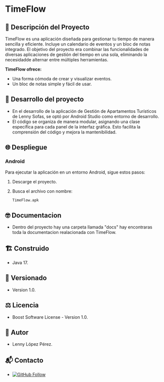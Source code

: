 # TimeFlow

## 🚀 Descripción del Proyecto

TimeFlow es una aplicación diseñada para gestionar tu tiempo de manera sencilla y eficiente. Incluye un calendario de eventos y un bloc de notas integrado.
El objetivo del proyecto era combinar las funcionalidades de diversas aplicaciones de gestión del tiempo en una sola, eliminando la necesidadde alternar entre múltiples herramientas.

**TimeFlow ofrece:**
- Una forma cómoda de crear y visualizar eventos.
- Un bloc de notas simple y fácil de usar.

## 🔧 Desarrollo del proyecto
- En el desarrollo de la aplicación de Gestión de Apartamentos Turísticos de Lenny Sofas, se optó por Android Studio como entorno de desarrollo.
- El código se organiza de manera modular, asignando una clase específica para cada panel de la interfaz gráfica. Esto facilita la comprensión del código y mejora la mantenibilidad.
  
## 🌐 Despliegue

### Android

Para ejecutar la aplicación en un entorno Android, sigue estos pasos:

1. Descarge el proyecto.

2. Busca el archivo con nombre:
   ```bash
   TimeFlow.apk

## 🤓 Documentacion
- Dentro del proyecto hay una carpeta llamada "docs" hay encontraras toda la documentacion realacionada con TimeFlow.

## 🏗️ Construido

- Java 17.

## 📅 Versionado

- Version 1.0.

## ⚖️ Licencia

- Boost Software License - Version 1.0.

## 👑 Autor

- Lenny López Pérez.

## 📬 Contacto

- [![GitHub Follow](https://img.shields.io/badge/Connect-polodepelea-blue.svg?logo=Github&longCache=true&style=social&label=Follow)](https://github.com/polodepelea)
